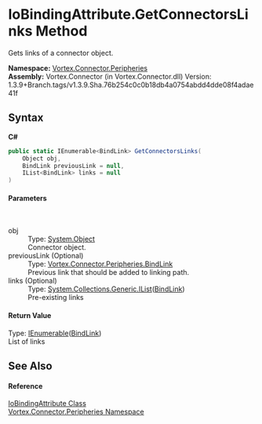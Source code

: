 # IoBindingAttribute.GetConnectorsLinks Method 
 

Gets links of a connector object.

**Namespace:**&nbsp;<a href="N_Vortex_Connector_Peripheries.md">Vortex.Connector.Peripheries</a><br />**Assembly:**&nbsp;Vortex.Connector (in Vortex.Connector.dll) Version: 1.3.9+Branch.tags/v1.3.9.Sha.76b254c0c0b18db4a0754abdd4dde08f4adae41f

## Syntax

**C#**<br />
``` C#
public static IEnumerable<BindLink> GetConnectorsLinks(
	Object obj,
	BindLink previousLink = null,
	IList<BindLink> links = null
)
```


#### Parameters
&nbsp;<dl><dt>obj</dt><dd>Type: <a href="https://docs.microsoft.com/dotnet/api/system.object" target="_blank">System.Object</a><br />Connector object.</dd><dt>previousLink (Optional)</dt><dd>Type: <a href="T_Vortex_Connector_Peripheries_BindLink.md">Vortex.Connector.Peripheries.BindLink</a><br />Previous link that should be added to linking path.</dd><dt>links (Optional)</dt><dd>Type: <a href="https://docs.microsoft.com/dotnet/api/system.collections.generic.ilist-1" target="_blank">System.Collections.Generic.IList</a>(<a href="T_Vortex_Connector_Peripheries_BindLink.md">BindLink</a>)<br />Pre-existing links</dd></dl>

#### Return Value
Type: <a href="https://docs.microsoft.com/dotnet/api/system.collections.generic.ienumerable-1" target="_blank">IEnumerable</a>(<a href="T_Vortex_Connector_Peripheries_BindLink.md">BindLink</a>)<br />List of links

## See Also


#### Reference
<a href="T_Vortex_Connector_Peripheries_IoBindingAttribute.md">IoBindingAttribute Class</a><br /><a href="N_Vortex_Connector_Peripheries.md">Vortex.Connector.Peripheries Namespace</a><br />